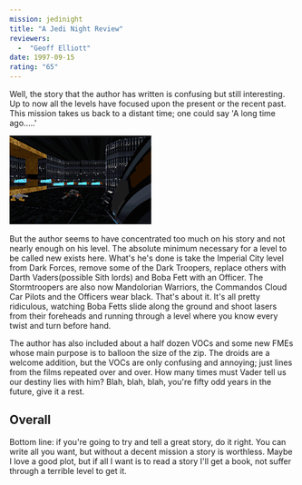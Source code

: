 ```yaml
---
mission: jedinight
title: "A Jedi Night Review"
reviewers: 
  -  "Geoff Elliott"
date: 1997-09-15
rating: "65"
---
```


Well, the story that the author has written is confusing but still interesting. Up to now all the levels have focused upon the present or the recent past. This mission takes us back to a distant time; one could say 'A long time ago.....'

![Jedi Night screenshot](./jedinight.png "It's still the same Coruscant, but there have been a few changes since...er.. before you saw it last.")

But the author seems to have concentrated too much on his story and not nearly enough on his level. The absolute minimum necessary for a level to be called new exists here. What's he's done is take the Imperial City level from Dark Forces, remove some of the Dark Troopers, replace others with Darth Vaders(possible Sith lords) and Boba Fett with an Officer. The Stormtroopers are also now Mandolorian Warriors, the Commandos Cloud Car Pilots and the Officers wear black. That's about it. It's all pretty ridiculous, watching Boba Fetts slide along the ground and shoot lasers from their foreheads and running through a level where you know every twist and turn before hand.

The author has also included about a half dozen VOCs and some new FMEs whose main purpose is to balloon the size of the zip. The droids are a welcome addition, but the VOCs are only confusing and annoying; just lines from the films repeated over and over. How many times must Vader tell us our destiny lies with him? Blah, blah, blah, you're fifty odd years in the future, give it a rest.

## Overall

Bottom line: if you're going to try and tell a great story, do it right. You can write all you want, but without a decent mission a story is worthless. Maybe I love a good plot, but if all I want is to read a story I'll get a book, not suffer through a terrible level to get it.